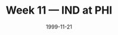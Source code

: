 ---
layout: game
title: Week 11 — IND at PHI
season: 1999
game_id: 1999_11_IND_PHI
week: 11
date: 1999-11-21
home_team: PHI
away_team: IND
final_home: 
final_away: 
pbp_url: /assets/data/pbp/1999/1999_11_IND_PHI.csv.gz
---